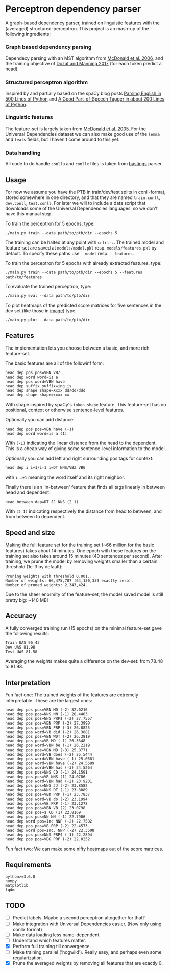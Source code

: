 # Perceptron dependency parser
A graph-based dependency parser, trained on linguistic features with the (averaged) structured-perceptron.
This project is an mash-up of the following ingredients:

### Graph based dependency parsing
Dependecy parsing with an MST algorithm from [McDonald et al. 2006](https://www.seas.upenn.edu/~strctlrn/bib/PDF/nonprojectiveHLT-EMNLP2005.pdf), and the training objective of [Dozat and Manning 2017](https://arxiv.org/pdf/1611.01734.pdf) (for each token predict a head).

### Structured perceptron algorithm
Inspired by and partially based on the spaCy blog posts [Parsing English in 500 Lines of Python](https://explosion.ai/blog/parsing-english-in-python) and [A Good Part-of-Speech Tagger in about 200 Lines of Python](https://explosion.ai/blog/part-of-speech-pos-tagger-in-python).

### Linguistic features
The feature-set is largely taken from [McDonald et al. 2005](https://www.seas.upenn.edu/~strctlrn/bib/PDF/dependencyACL2005.pdf). For the Universal Dependencies dataset we can also make good use of the `lemma` and `feats` fields, but I haven't come around to this yet.

### Data handling
All code to do handle `conllu` and `conllx` files is taken from [bastings](https://github.com/bastings/parser/tree/extended_parser) parser.

## Usage
For now we assume you have the PTB in train/dev/test splits in conll-format, stored somewhere in one directory, and that they are named `train.conll`, `dev.conll`, `test.conll`. For later we will to include a data script that downloads some of the Universal Dependencies languages, so we don't have this manual step.

To train the perceptron for 5 epochs, type:
```
./main.py train --data path/to/ptb/dir --epochs 5
```
The training can be halted at any point with `cntrl-c`. The trained model and feature-set are saved at `models/model.pkl` resp. `models/features.pkl` by default. To specify these paths use `--model` resp. `--features`.

To train the perceptron for 5 epochs with already extracted features, type:
```
./main.py train --data path/to/ptb/dir --epochs 5 --features path/to/features
```

To evaluate the trained perceptron, type:
```
./main.py eval --data path/to/ptb/dir
```

To plot heatmaps of the predicted score matrices for five sentences in the dev set (like those in [image](image)) type:
```
./main.py plot --data path/to/ptb/dir
```

## Features
The implementation lets you choose between a basic, and more rich feature-set.

The basic features are all of the followinf form:
```
head dep pos pos=VBN VBZ
head dep word word=is a
head dep pos word=VBN have
head dep suffix suffix=ing is
head dep shape shape=Xxxx dd/dd/ddd
head dep shape shape=xxxx xx
```
With shape inspired by spaCy's `token.shape` feature. This feature-set has no positional, context or otherwise sentence-level features.

Optionally you can add distance:
```
head dep pos pos=VBN have (-1)
head dep word word=is a (1)
```
With `(-1)` indicating the linear distance from the head to the dependent. This is a cheap way of giving some sentence-level information to the model.

Optionally you can add left and right surrounding pos tags for context:
```
head dep i i+1/i-1 i=DT NNS/VBZ VBG
```
with `i i+1` meaning the word itself and its right neighbor.

Finally there is an 'in-between' feature that finds all tags linearly in between head and dependent:
```
head between dep=DT JJ NNS (2 1)
```
With `(2 1)` indicating respectively the distance from head to between, and from between to dependent.

## Speed and size
Making the full feature set for the training set (~66 million for the basic features) takes about 14 minutes. One epoch with these features on the training set also takes around 15 minutes (40 sentences per second). After training, we prune the model by removing weights smaller than a certain threshold (1e-3 by default):
```
Pruning weights with threshold 0.001...
Number of weights: 66,475,707 (64,130,339 exactly zero).
Number of pruned weights: 2,343,424.
```
Due to the sheer enormity of the feature-set, the model saved model is still pretty big: ~140 MB!

## Accuracy
A fully converged training run (15 epochs) on the minimal feature-set gave the following results:
```
Train UAS 96.43
Dev UAS 81.98
Test UAS 81.58
```
Averaging the weights makes quite a difference on the dev-set: from 78.48 to 81.98.

## Interpretation
Fun fact one: The trained weights of the features are extremely interpretable. These are the largest ones:
```
head dep pos pos=VBN MD (-2) 32.0216
head dep pos pos=NNS NN (-1) 28.4403
head dep pos pos=NNS PRP$ (-2) 27.7557
head dep pos pos=VBN PRP (-2) 27.3990
head dep pos pos=VBN PRP (-3) 26.8825
head dep pos word=VB did (-2) 26.3881
head dep pos pos=VBN WDT (-2) 26.3819
head dep pos pos=VB MD (-1) 26.3348
head dep pos word=VBN be (-1) 26.2219
head dep pos pos=VBN MD (-3) 25.8771
head dep pos word=VB does (-2) 25.5444
head dep pos word=VBN have (-1) 25.0681
head dep pos word=VBN have (-2) 24.5689
head dep pos word=VBN has (-3) 24.5264
head dep pos pos=NNS CD (-1) 24.1591
head dep pos pos=VB NNS (1) 24.0786
head dep pos word=VBN had (-2) 23.9201
head dep pos pos=NNS JJ (-2) 23.8582
head dep pos pos=NNS DT (-1) 23.8089
head dep pos pos=VBD PRP (-1) 23.7837
head dep pos word=VB do (-2) 23.1994
head dep pos pos=VB PRP (-1) 23.1278
head dep pos pos=VBN VB (2) 23.0798
head dep pos pos=$ CD (1) 22.8169
head dep pos pos=NN NN (-1) 22.7906
head dep word pos=Inc NNP (-2) 22.7582
head dep pos pos=VB PRP (-2) 22.4573
head dep word pos=Inc. NNP (-2) 22.3508
head dep pos pos=NNS PRP$ (-1) 22.2894
head dep pos pos=VBG PRP (-2) 22.0252
```
Fun fact two: We can make some nifty [heatmaps](image) out of the score matrices.

## Requirements
```
python>=3.6.0
numpy
matplotlib
tqdm
```

## TODO
- [ ] Predict labels. Maybe a second perceptron altogether for that?
- [ ] Make integration with Universal Dependencies easier. (Now only using conllx format)
- [ ] Make data loading less name-dependent.
- [ ] Understand which features matter.
- [X] Perform full training till convergence.
- [ ] Make training parallel ('hogwild'). Really easy, and perhaps even some regularization.
- [X] Prune the averaged weights by removing all features that are exactly 0.
